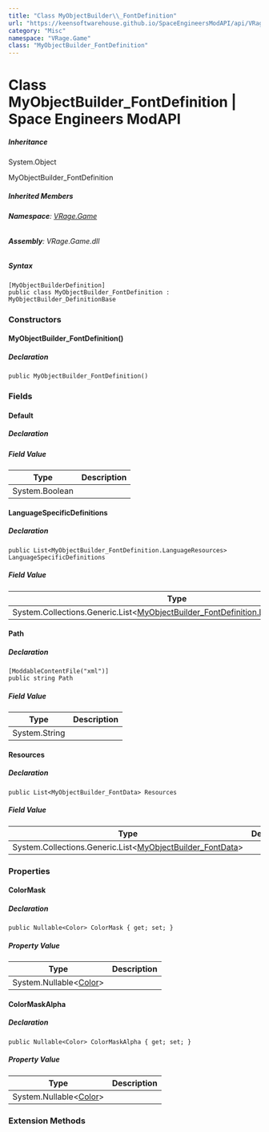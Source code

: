 ```yaml
---
title: "Class MyObjectBuilder\\_FontDefinition"
url: "https://keensoftwarehouse.github.io/SpaceEngineersModAPI/api/VRage.Game.MyObjectBuilder_FontDefinition.html"
category: "Misc"
namespace: "VRage.Game"
class: "MyObjectBuilder_FontDefinition"
---
```


# Class MyObjectBuilder\_FontDefinition | Space Engineers ModAPI

##### Inheritance

System.Object

MyObjectBuilder\_FontDefinition

##### Inherited Members

###### **Namespace**: [VRage.Game](https://keensoftwarehouse.github.io/SpaceEngineersModAPI/api/VRage.Game.html)

###### **Assembly**: VRage.Game.dll

##### Syntax

```
[MyObjectBuilderDefinition]
public class MyObjectBuilder_FontDefinition : MyObjectBuilder_DefinitionBase
```

### Constructors

#### MyObjectBuilder\_FontDefinition()

##### Declaration

```
public MyObjectBuilder_FontDefinition()
```

### Fields

#### Default

##### Declaration

##### Field Value

| Type | Description |
| --- | --- |
| System.Boolean |     |

#### LanguageSpecificDefinitions

##### Declaration

```
public List<MyObjectBuilder_FontDefinition.LanguageResources> LanguageSpecificDefinitions
```

##### Field Value

| Type | Description |
| --- | --- |
| System.Collections.Generic.List<[MyObjectBuilder\_FontDefinition.LanguageResources](https://keensoftwarehouse.github.io/SpaceEngineersModAPI/api/VRage.Game.MyObjectBuilder_FontDefinition.LanguageResources.html)\> |     |

#### Path

##### Declaration

```
[ModdableContentFile("xml")]
public string Path
```

##### Field Value

| Type | Description |
| --- | --- |
| System.String |     |

#### Resources

##### Declaration

```
public List<MyObjectBuilder_FontData> Resources
```

##### Field Value

| Type | Description |
| --- | --- |
| System.Collections.Generic.List<[MyObjectBuilder\_FontData](https://keensoftwarehouse.github.io/SpaceEngineersModAPI/api/VRage.Game.MyObjectBuilder_FontData.html)\> |     |

### Properties

#### ColorMask

##### Declaration

```
public Nullable<Color> ColorMask { get; set; }
```

##### Property Value

| Type | Description |
| --- | --- |
| System.Nullable<[Color](https://keensoftwarehouse.github.io/SpaceEngineersModAPI/api/VRageMath.Color.html)\> |     |

#### ColorMaskAlpha

##### Declaration

```
public Nullable<Color> ColorMaskAlpha { get; set; }
```

##### Property Value

| Type | Description |
| --- | --- |
| System.Nullable<[Color](https://keensoftwarehouse.github.io/SpaceEngineersModAPI/api/VRageMath.Color.html)\> |     |

### Extension Methods